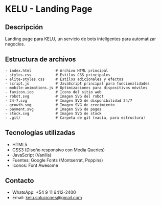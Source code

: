 # KELU - Landing Page

## Descripción
Landing page para KELU, un servicio de bots inteligentes para automatizar negocios.

## Estructura de archivos
```
- index.html           # Archivo HTML principal
- styles.css           # Estilos CSS principales
- elite-styles.css     # Estilos adicionales y efectos
- script.js            # JavaScript principal para funcionalidades
- mobile-animations.js # Optimizaciones para dispositivos móviles
- favicon.ico          # Icono del sitio web
- robot.svg            # Imagen SVG del robot
- 24-7.svg             # Imagen SVG de disponibilidad 24/7
- growth.svg           # Imagen SVG de crecimiento
- payment.svg          # Imagen SVG de pagos
- stock.svg            # Imagen SVG de stock
- .git/                # Carpeta de git (vacía, para estructura)
```

## Tecnologías utilizadas
- HTML5
- CSS3 (Diseño responsivo con Media Queries)
- JavaScript (Vanilla)
- Fuentes: Google Fonts (Montserrat, Poppins)
- Iconos: Font Awesome

## Contacto
- WhatsApp: +54 9 11 6412-2400
- Email: kelu.soluciones@gmail.com